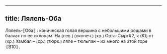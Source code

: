 
---
title: Лялель-Оба
---
Лялель-⟦Оба⟧
: коническая голая вершина с небольшими рощами в балках по ее склонам. На ⦅сев.⦆ ⦅оконеч.⦆ ⦅хр.⦆ Орта-Сырт#2, к ⦅Ю⦆ от ⦅хр.⦆ Хамбал – ⦅ср.⦆ ⦅тюрк.⦆ ляле – тюльпан – их много на этой горе ⦃В10⦄.
